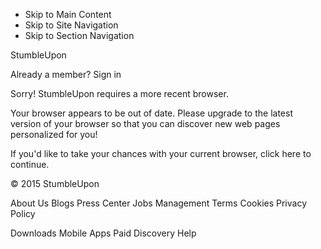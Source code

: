 *   Skip to Main Content
*   Skip to Site Navigation
*   Skip to Section Navigation

StumbleUpon

Already a member? Sign in

Sorry! StumbleUpon requires a more recent browser.

Your browser appears to be out of date. Please upgrade to the latest version of your browser so that you can discover new web pages personalized for you!

If you'd like to take your chances with your current browser, click here to continue.

© 2015 StumbleUpon

About Us Blogs Press Center Jobs Management Terms Cookies Privacy Policy

Downloads Mobile Apps Paid Discovery Help
